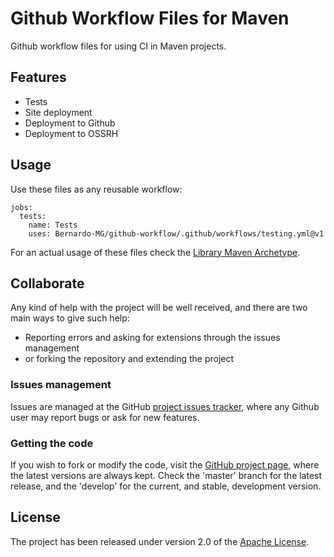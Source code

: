 # Github Workflow Files for Maven

Github workflow files for using CI in Maven projects.

## Features

- Tests
- Site deployment
- Deployment to Github
- Deployment to OSSRH

## Usage

Use these files as any reusable workflow:

```
jobs:
  tests:
    name: Tests
    uses: Bernardo-MG/github-workflow/.github/workflows/testing.yml@v1
```

For an actual usage of these files check the [Library Maven Archetype][archetype].

## Collaborate

Any kind of help with the project will be well received, and there are two main ways to give such help:

- Reporting errors and asking for extensions through the issues management
- or forking the repository and extending the project

### Issues management

Issues are managed at the GitHub [project issues tracker][issues], where any Github user may report bugs or ask for new features.

### Getting the code

If you wish to fork or modify the code, visit the [GitHub project page][scm], where the latest versions are always kept. Check the 'master' branch for the latest release, and the 'develop' for the current, and stable, development version.

## License

The project has been released under version 2.0 of the [Apache License][license].

[archetype]: https://github.com/Bernardo-MG/library-maven-archetype
[issues]: https://github.com/Bernardo-MG/dice-notation-java/issues
[license]: http://www.apache.org/licenses/LICENSE-2.0
[scm]: http://github.com/Bernardo-MG/dice-notation-java
